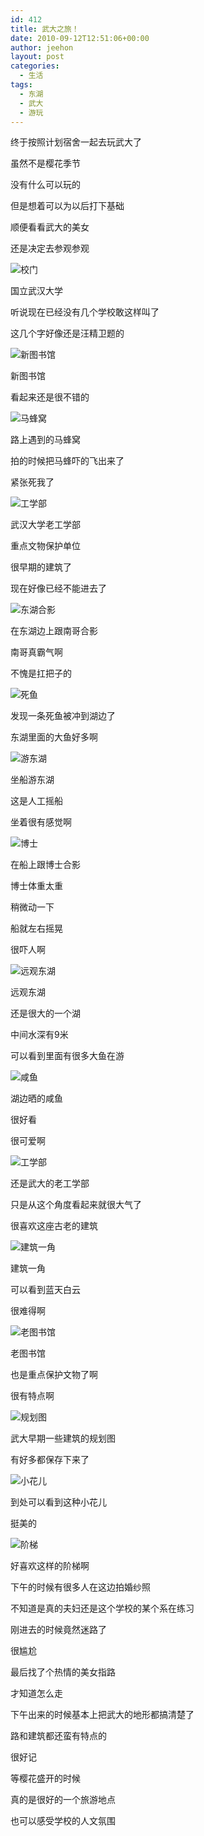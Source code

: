 ```yaml
---
id: 412
title: 武大之旅！
date: 2010-09-12T12:51:06+00:00
author: jeehon
layout: post
categories:
  - 生活
tags:
  - 东湖
  - 武大
  - 游玩
---
```

终于按照计划宿舍一起去玩武大了
  
虽然不是樱花季节
  
没有什么可以玩的
  
但是想着可以为以后打下基础
  
顺便看看武大的美女
  
还是决定去参观参观

![校门](http://pic.yupoo.com/jeehon/At4vaQIS/medium.jpg)
  
国立武汉大学
  
听说现在已经没有几个学校敢这样叫了
  
这几个字好像还是汪精卫题的
  
<!--more-->


  
![新图书馆](http://pic.yupoo.com/jeehon/At4vb3rB/medium.jpg)
  
新图书馆
  
看起来还是很不错的

![马蜂窝](http://pic.yupoo.com/jeehon/At4vbzFV/medium.jpg)
  
路上遇到的马蜂窝
  
拍的时候把马蜂吓的飞出来了
  
紧张死我了

![工学部](http://pic.yupoo.com/jeehon/At4vcsP7/medium.jpg)
  
武汉大学老工学部
  
重点文物保护单位
  
很早期的建筑了
  
现在好像已经不能进去了

![东湖合影](http://pic.yupoo.com/jeehon/At4vcVLb/medium.jpg)
  
在东湖边上跟南哥合影
  
南哥真霸气啊
  
不愧是扛把子的

![死鱼](http://pic.yupoo.com/jeehon/At4vdJCB/medium.jpg)
  
发现一条死鱼被冲到湖边了
  
东湖里面的大鱼好多啊

![游东湖](http://pic.yupoo.com/jeehon/At4vdWLE/medium.jpg)
  
坐船游东湖
  
这是人工摇船
  
坐着很有感觉啊

![博士](http://pic.yupoo.com/jeehon/At4vewXd/medium.jpg)
  
在船上跟博士合影
  
博士体重太重
  
稍微动一下
  
船就左右摇晃
  
很吓人啊

![远观东湖](http://pic.yupoo.com/jeehon/At4vfvlD/medium.jpg)
  
远观东湖
  
还是很大的一个湖
  
中间水深有9米
  
可以看到里面有很多大鱼在游

![咸鱼](http://pic.yupoo.com/jeehon/At4vgdFS/medium.jpg)
  
湖边晒的咸鱼
  
很好看
  
很可爱啊

![工学部](http://pic.yupoo.com/jeehon/At4vh9qS/medium.jpg)
  
还是武大的老工学部
  
只是从这个角度看起来就很大气了
  
很喜欢这座古老的建筑

![建筑一角](http://pic.yupoo.com/jeehon/At4vhUU7/medium.jpg)
  
建筑一角
  
可以看到蓝天白云
  
很难得啊

![老图书馆](http://pic.yupoo.com/jeehon/At4viiYS/medium.jpg)
  
老图书馆
  
也是重点保护文物了啊
  
很有特点啊

![规划图](http://pic.yupoo.com/jeehon/At4vj0lp/medium.jpg)
  
武大早期一些建筑的规划图
  
有好多都保存下来了

![小花儿](http://pic.yupoo.com/jeehon/At4vkeQE/medium.jpg)
  
到处可以看到这种小花儿
  
挺美的

![阶梯](http://pic.yupoo.com/jeehon/At4vkCxf/medium.jpg)
  
好喜欢这样的阶梯啊
  
下午的时候有很多人在这边拍婚纱照
  
不知道是真的夫妇还是这个学校的某个系在练习

刚进去的时候竟然迷路了
  
很尴尬
  
最后找了个热情的美女指路
  
才知道怎么走
  
下午出来的时候基本上把武大的地形都搞清楚了
  
路和建筑都还蛮有特点的
  
很好记
  
等樱花盛开的时候
  
真的是很好的一个旅游地点
  
也可以感受学校的人文氛围